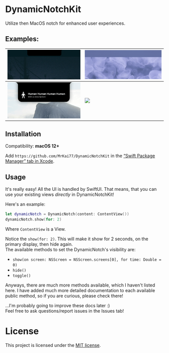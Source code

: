# DynamicNotchKit

Utilize then MacOS notch for enhanced user experiences.

## Examples:

| <img src="media/output-device.gif" width="100%"/> | <img src="media/battery.gif" width="100%"/> |
| -------- | ------- |
| <img src="media/info-panel.png" width="100%"/>  | <img src="media/window-management.gif" width="100%"/> |

## Installation

Compatibility: **macOS 12+**

Add `https://github.com/MrKai77/DynamicNotchKit` in the [“Swift Package Manager” tab in Xcode](https://developer.apple.com/documentation/xcode/adding_package_dependencies_to_your_app).

## Usage

It's really easy! All the UI is handled by SwiftUI. That means, that you can use your existing views *directly* in DynamicNotchKit!

Here's an example:
```swift
let dynamicNotch = DynamicNotch(content: ContentView())
dynamicNotch.show(for: 2)
```

Where `ContentView` is a View.

Notice the `show(for: 2)`. This will make it show for 2 seconds, on the primary display, then hide again.  
The available methods to set the DynamicNotch's visibility are:
- `show(on screen: NSScreen = NSScreen.screens[0], for time: Double = 0)`
- `hide()`
- `toggle()`

Anyways, there are much more methods available, which I haven't listed here. I have added much more detailed documentation to each available public method, so if you are curious, please check there!

...I'm probably going to improve these docs later :)  
Feel free to ask questions/report issues in the Issues tab!

# License

This project is licensed under the [MIT license](LICENSE).
